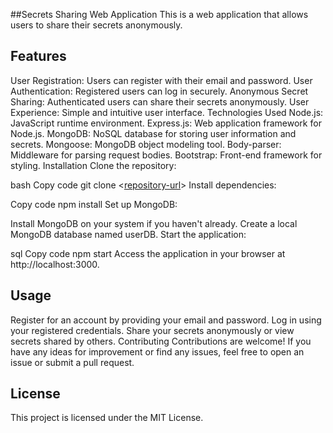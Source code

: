 ##Secrets Sharing Web Application
This is a web application that allows users to share their secrets anonymously.

## Features
User Registration: Users can register with their email and password.
User Authentication: Registered users can log in securely.
Anonymous Secret Sharing: Authenticated users can share their secrets anonymously.
User Experience: Simple and intuitive user interface.
Technologies Used
Node.js: JavaScript runtime environment.
Express.js: Web application framework for Node.js.
MongoDB: NoSQL database for storing user information and secrets.
Mongoose: MongoDB object modeling tool.
Body-parser: Middleware for parsing request bodies.
Bootstrap: Front-end framework for styling.
Installation
Clone the repository:

bash
Copy code
git clone <[repository-url](https://github.com/MausamGaikwad/secret-sharing-web-app-starting.git)>
Install dependencies:

Copy code
npm install
Set up MongoDB:

Install MongoDB on your system if you haven't already.
Create a local MongoDB database named userDB.
Start the application:

sql
Copy code
npm start
Access the application in your browser at http://localhost:3000.

## Usage
Register for an account by providing your email and password.
Log in using your registered credentials.
Share your secrets anonymously or view secrets shared by others.
Contributing
Contributions are welcome! If you have any ideas for improvement or find any issues, feel free to open an issue or submit a pull request.

## License
This project is licensed under the MIT License.
